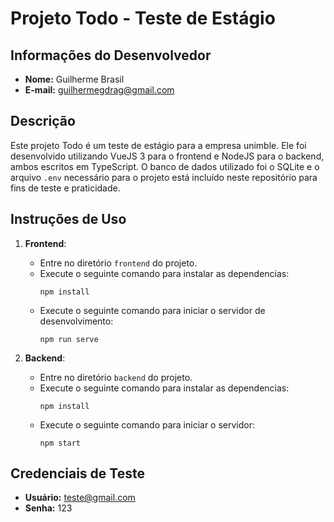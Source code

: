 # Projeto Todo - Teste de Estágio

## Informações do Desenvolvedor
- **Nome:** Guilherme Brasil
- **E-mail:** guilhermegdrag@gmail.com

## Descrição
Este projeto Todo é um teste de estágio para a empresa unimble. Ele foi desenvolvido utilizando VueJS 3 para o frontend e NodeJS para o backend, ambos escritos em TypeScript. O banco de dados utilizado foi o SQLite e o arquivo `.env` necessário para o projeto está incluído neste repositório para fins de teste e praticidade.

## Instruções de Uso

1. **Frontend**:
   - Entre no diretório `frontend` do projeto.
   - Execute o seguinte comando para instalar as dependencias:
     ```
     npm install
     ```
   - Execute o seguinte comando para iniciar o servidor de desenvolvimento:
     ```
     npm run serve
     ```

2. **Backend**:
   - Entre no diretório `backend` do projeto.
   - Execute o seguinte comando para instalar as dependencias:
     ```
     npm install
     ```
   - Execute o seguinte comando para iniciar o servidor:
     ```
     npm start
     ```

## Credenciais de Teste
- **Usuário:** teste@gmail.com
- **Senha:** 123
